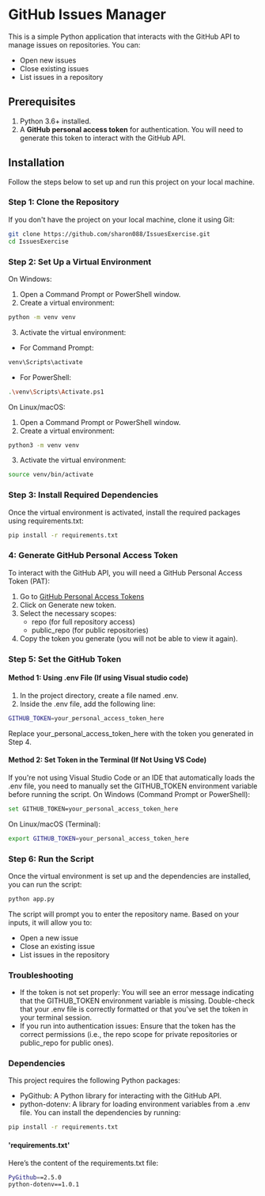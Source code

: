 # GitHub Issues Manager

This is a simple Python application that interacts with the GitHub API to manage issues on repositories. You can:
- Open new issues
- Close existing issues
- List issues in a repository

## Prerequisites

1. Python 3.6+ installed.
2. A **GitHub personal access token** for authentication. You will need to generate this token to interact with the GitHub API.

## Installation

Follow the steps below to set up and run this project on your local machine.

### Step 1: Clone the Repository
If you don't have the project on your local machine, clone it using Git:
```bash
git clone https://github.com/sharon088/IssuesExercise.git
cd IssuesExercise
```

### Step 2: Set Up a Virtual Environment
On Windows:
1. Open a Command Prompt or PowerShell window.
2. Create a virtual environment:
```bash
python -m venv venv
```

3. Activate the virtual environment:
- For Command Prompt:
```bash
venv\Scripts\activate
```
- For PowerShell:
```bash
.\venv\Scripts\Activate.ps1
```

On Linux/macOS:
1. Open a Command Prompt or PowerShell window.
2. Create a virtual environment:
```bash
python3 -m venv venv
```
3. Activate the virtual environment: 
```bash
source venv/bin/activate
```

### Step 3: Install Required Dependencies
Once the virtual environment is activated, install the required packages using requirements.txt:
```bash
pip install -r requirements.txt
```
### 4: Generate GitHub Personal Access Token
To interact with the GitHub API, you will need a GitHub Personal Access Token (PAT):
1. Go to [GitHub Personal Access Tokens](https://github.com/settings/tokens)
2. Click on Generate new token.
3. Select the necessary scopes:
    - repo (for full repository access)
    - public_repo (for public repositories)
4. Copy the token you generate (you will not be able to view it again).

### Step 5: Set the GitHub Token
#### Method 1: Using .env File (If using Visual studio code)
1. In the project directory, create a file named .env.
2. Inside the .env file, add the following line:
```bash
GITHUB_TOKEN=your_personal_access_token_here
```
Replace your_personal_access_token_here with the token you generated in Step 4.

#### Method 2: Set Token in the Terminal (If Not Using VS Code)
If you're not using Visual Studio Code or an IDE that automatically loads the .env file, you need to manually set the GITHUB_TOKEN environment variable before running the script.
On Windows (Command Prompt or PowerShell):
```bash
set GITHUB_TOKEN=your_personal_access_token_here
```

On Linux/macOS (Terminal):
```bash
export GITHUB_TOKEN=your_personal_access_token_here
```

### Step 6: Run the Script
Once the virtual environment is set up and the dependencies are installed, you can run the script:
```bash
python app.py
```

The script will prompt you to enter the repository name. Based on your inputs, it will allow you to:

- Open a new issue
- Close an existing issue
- List issues in the repository

### Troubleshooting
- If the token is not set properly: You will see an error message indicating that the GITHUB_TOKEN environment variable is missing. Double-check that your .env file is correctly formatted or that you’ve set the token in your terminal session.
- If you run into authentication issues: Ensure that the token has the correct permissions (i.e., the repo scope for private repositories or public_repo for public ones).

### Dependencies
This project requires the following Python packages:
- PyGithub: A Python library for interacting with the GitHub API.
- python-dotenv: A library for loading environment variables from a .env file.
You can install the dependencies by running:
```bash
pip install -r requirements.txt
```

#### 'requirements.txt'
Here’s the content of the requirements.txt file:
```bash
PyGithub==2.5.0
python-dotenv==1.0.1
```